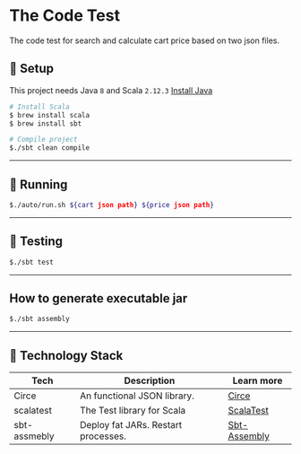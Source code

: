 # The Code Test
The code test for search and calculate cart price based on two json files.

## :dog: Setup
This project needs Java `8` and Scala `2.12.3`
[Install Java](https://java.com/en/download/help/index_installing.xml)

```bash
# Install Scala
$ brew install scala
$ brew install sbt

# Compile project
$./sbt clean compile
```
---

## :rabbit: Running 
```bash
$./auto/run.sh ${cart json path} ${price json path}

```
---

## :bear: Testing
```bash
$./sbt test
```

---

## How to generate executable jar
```bash
$./sbt assembly
```

---

## :tiger: Technology Stack
| Tech | Description | Learn more |
| --- | --- | --- |
| Circe | 	An functional JSON library. | [Circe](https://github.com/circe/circe) |
| scalatest | The Test library for Scala | [ScalaTest](http://www.scalatest.org) |
| sbt-assmebly | Deploy fat JARs. Restart processes. | [Sbt-Assembly](https://github.com/sbt/sbt-assembly) |

